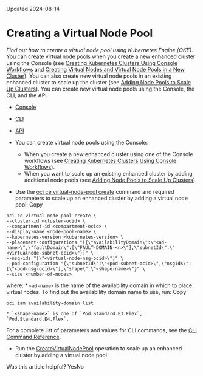 Updated 2024-08-14
# Creating a Virtual Node Pool
_Find out how to create a virtual node pool using Kubernetes Engine (OKE)._
You can create virtual node pools when you create a new enhanced cluster using the Console (see [Creating Kubernetes Clusters Using Console Workflows](https://docs.oracle.com/en-us/iaas/Content/ContEng/Tasks/contengcreatingclusterusingoke.htm#Creating_a_Kubernetes_Cluster "Find out about the two ways to create a Kubernetes cluster using Kubernetes Engine \(OKE\).") and [Creating Virtual Nodes and Virtual Node Pools in a New Cluster](https://docs.oracle.com/en-us/iaas/Content/ContEng/Tasks/contengcreatingvirtualnodes_topic.htm#top "Find out how to create virtual nodes and virtual node pools in a new cluster using Kubernetes Engine \(OKE\).")).
You can also create new virtual node pools in an existing enhanced cluster to scale up the cluster (see [Adding Node Pools to Scale Up Clusters](https://docs.oracle.com/en-us/iaas/Content/ContEng/Tasks/contengaddingnodepools_topic.htm#contengaddingnodepools_topic "Find out how to scale up clusters by adding node pools using Kubernetes Engine \(OKE\).")).
You can create new virtual node pools using the Console, the CLI, and the API.
  * [Console](https://docs.oracle.com/en-us/iaas/Content/ContEng/Tasks/create-virtual-node-pool.htm)
  * [CLI](https://docs.oracle.com/en-us/iaas/Content/ContEng/Tasks/create-virtual-node-pool.htm)
  * [API](https://docs.oracle.com/en-us/iaas/Content/ContEng/Tasks/create-virtual-node-pool.htm)


  * You can create virtual node pools using the Console:
    * When you create a new enhanced cluster using one of the Console workflows (see [Creating Kubernetes Clusters Using Console Workflows](https://docs.oracle.com/en-us/iaas/Content/ContEng/Tasks/contengcreatingclusterusingoke.htm#Creating_a_Kubernetes_Cluster "Find out about the two ways to create a Kubernetes cluster using Kubernetes Engine \(OKE\).")).
    * When you want to scale up an existing enhanced cluster by adding additional node pools (see [Adding Node Pools to Scale Up Clusters](https://docs.oracle.com/en-us/iaas/Content/ContEng/Tasks/contengaddingnodepools_topic.htm#contengaddingnodepools_topic "Find out how to scale up clusters by adding node pools using Kubernetes Engine \(OKE\).")).
  * Use the [oci ce virtual-node-pool create](https://docs.oracle.com/iaas/tools/oci-cli/latest/oci_cli_docs/cmdref/ce/virtual-node-pool/create.html) command and required parameters to scale up an enhanced cluster by adding a virtual node pool:
Copy
```
oci ce virtual-node-pool create \
--cluster-id <cluster-ocid> \
--compartment-id <compartment-ocid> \
--display-name <node-pool-name> \
--kubernetes-version <kubernetes-version> \
--placement-configurations "[{\"availabilityDomain\":\"<ad-name>\",\"faultDomain\":[\"FAULT-DOMAIN-<n>\"],\"subnetId\":\"<virtualnode-subnet-ocid>\"}]" \
--nsg-ids "[\"<virtual-node-nsg-ocid>\"]" \
--pod-configuration "{\"subnetId\":\"<pod-subnet-ocid>\",\"nsgIds\":[\"<pod-nsg-ocid>\"],\"shape\":\"<shape-name>\"}" \
--size <number-of-nodes>
```

where:
    * `<ad-name>` is the name of the availability domain in which to place virtual nodes. To find out the availability domain name to use, run:
Copy
```
oci iam availability-domain list
```

    * `<shape-name>` is one of `Pod.Standard.E3.Flex`, `Pod.Standard.E4.Flex`.
For a complete list of parameters and values for CLI commands, see the [CLI Command Reference](https://docs.oracle.com/iaas/tools/oci-cli/latest).
  * Run the [CreateVirtualNodePool](https://docs.oracle.com/iaas/api/#/en/containerengine/latest/VirtualNodePool/CreateVirtualNodePool) operation to scale up an enhanced cluster by adding a virtual node pool.


Was this article helpful?
YesNo

